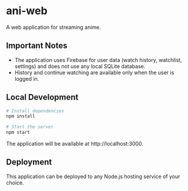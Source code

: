 # ani-web

A web application for streaming anime.

## Important Notes

- The application uses Firebase for user data (watch history, watchlist, settings) and does not use any local SQLite database.
- History and continue watching are available only when the user is logged in.

## Local Development

```bash
# Install dependencies
npm install

# Start the server
npm start
```

The application will be available at http://localhost:3000.

## Deployment

This application can be deployed to any Node.js hosting service of your choice.
